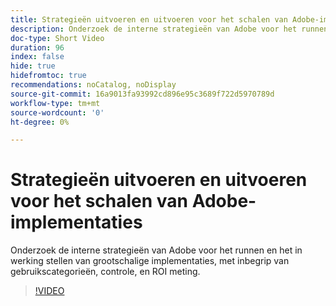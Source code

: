 ```yaml
---
title: Strategieën uitvoeren en uitvoeren voor het schalen van Adobe-implementaties
description: Onderzoek de interne strategieën van Adobe voor het runnen en het in werking stellen van grootschalige implementaties, met inbegrip van gebruikscategorieën, controle, en ROI meting.
doc-type: Short Video
duration: 96
index: false
hide: true
hidefromtoc: true
recommendations: noCatalog, noDisplay
source-git-commit: 16a9013fa93992cd896e95c3689f722d5970789d
workflow-type: tm+mt
source-wordcount: '0'
ht-degree: 0%

---
```



# Strategieën uitvoeren en uitvoeren voor het schalen van Adobe-implementaties

Onderzoek de interne strategieën van Adobe voor het runnen en het in werking stellen van grootschalige implementaties, met inbegrip van gebruikscategorieën, controle, en ROI meting.

<!-- 62_S655_3442541_95_run-and-operate-strategies-for-scaling-adobe-implementations -->
>[!VIDEO](https://video.tv.adobe.com/v/3458338/?learn=on&enablevpops=true)
